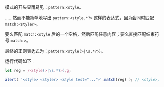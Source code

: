 
模式的开头显而易见：`pattern:<style`。

......然而不能简单地写出 `pattern:<style.*?>` 这样的表达式，因为会同时匹配 `match:<styler>`。

要么匹配 `match:<style` 后的一个空格，然后匹配任意内容；要么直接匹配结束符号 `match:>`。

最终的正则表达式为：`pattern:<style(>|\s.*?>)`。

运行代码如下：

```js run
let reg = /<style(>|\s.*?>)/g;

alert( '<style> <styler> <style test="...">'.match(reg) ); // <style>, <style test="...">
```
